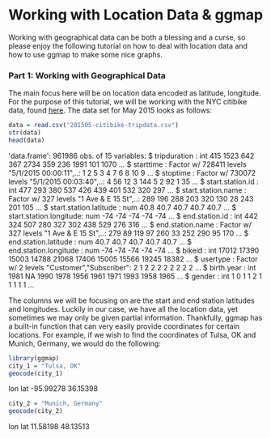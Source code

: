 # Working with Location Data & ggmap

Working with geographical data can be both a blessing and a curse, so please enjoy the following tutorial on how to deal with location data and how to use ggmap to make some nice graphs. 

### Part 1: Working with Geographical Data

The main focus here will be on location data encoded as latitude, longitude. For the purpose of this tutorial, we will be working with the NYC citibike data, found [here](https://s3.amazonaws.com/tripdata/index.html). The data set for May 2015 looks as follows:

``` r
data = read.csv("201505-citibike-tripdata.csv")
str(data)
head(data)
```
'data.frame':	961986 obs. of  15 variables:
 $ tripduration           : int  415 1523 642 367 2734 359 236 1991 101 1070 ...
 $ starttime              : Factor w/ 728411 levels "5/1/2015 00:00:11",..: 1 2 5 3 4 7 6 8 10 9 ...
 $ stoptime               : Factor w/ 730072 levels "5/1/2015 00:03:40",..: 4 56 12 3 144 5 2 92 1 35 ...
 $ start.station.id       : int  477 293 380 537 426 439 401 532 320 297 ...
 $ start.station.name     : Factor w/ 327 levels "1 Ave & E 15 St",..: 289 196 288 203 320 130 28 243 201 105 ...
 $ start.station.latitude : num  40.8 40.7 40.7 40.7 40.7 ...
 $ start.station.longitude: num  -74 -74 -74 -74 -74 ...
 $ end.station.id         : int  442 324 507 280 327 302 438 529 276 316 ...
 $ end.station.name       : Factor w/ 327 levels "1 Ave & E 15 St",..: 279 89 119 97 260 33 252 290 95 170 ...
 $ end.station.latitude   : num  40.7 40.7 40.7 40.7 40.7 ...
 $ end.station.longitude  : num  -74 -74 -74 -74 -74 ...
 $ bikeid                 : int  17012 17390 15003 14788 21068 17406 15005 15566 19245 18382 ...
 $ usertype               : Factor w/ 2 levels "Customer","Subscriber": 2 1 2 2 2 2 2 2 2 2 ...
 $ birth.year             : int  1981 NA 1990 1978 1956 1961 1971 1993 1958 1965 ...
 $ gender                 : int  1 0 1 1 2 1 1 1 1 1 ...

The columns we will be focusing on are the start and end station latitudes and longitudes. Luckily in our case, we have all the location data, yet sometimes we may only be given partial information. Thankfully, ggmap has a built-in function that can very easily provide coordinates for certain locations. For example, if we wish to find the coordinates of Tulsa, OK and Munich, Germany, we would do the following:

```r
library(ggmap)
city_1 = "Tulsa, OK"
geocode(city_1)
```
lon             lat
<dbl>           <dbl>
-95.99278	      36.15398	

```r
city_2 = "Munich, Germany"
geocode(city_2)
```
lon             lat
<dbl>           <dbl>
11.58198	      48.13513


